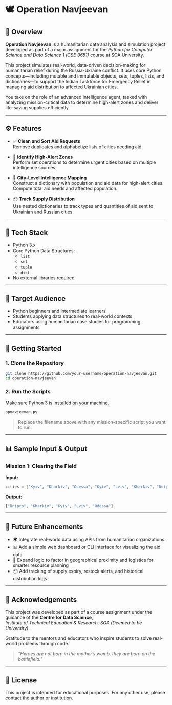 # 🕊️ Operation Navjeevan

## 📖 Overview

**Operation Navjeevan** is a humanitarian data analysis and simulation project developed as part of a major assignment for the *Python for Computer Science and Data Science 1 (CSE 3651)* course at SOA University.

This project simulates real-world, data-driven decision-making for humanitarian relief during the Russia-Ukraine conflict. It uses core Python concepts—including mutable and immutable objects, sets, tuples, lists, and dictionaries—to support the Indian Taskforce for Emergency Relief in managing aid distribution to affected Ukrainian cities.

You take on the role of an advanced intelligence agent, tasked with analyzing mission-critical data to determine high-alert zones and deliver life-saving supplies efficiently.

---

## ⚙️ Features

- ✅ **Clean and Sort Aid Requests**  
  Remove duplicates and alphabetize lists of cities needing aid.

- 🚨 **Identify High-Alert Zones**  
  Perform set operations to determine urgent cities based on multiple intelligence sources.

- 🧠 **City-Level Intelligence Mapping**  
  Construct a dictionary with population and aid data for high-alert cities. Compute total aid needs and affected population.

- 📦 **Track Supply Distribution**  
  Use nested dictionaries to track types and quantities of aid sent to Ukrainian and Russian cities.

---

## 🧪 Tech Stack

- Python 3.x
- Core Python Data Structures:
  - `list`
  - `set`
  - `tuple`
  - `dict`
- No external libraries required

---

## 🎯 Target Audience

- Python beginners and intermediate learners  
- Students applying data structures to real-world contexts  
- Educators using humanitarian case studies for programming assignments

---

## 🚀 Getting Started

### 1. Clone the Repository

```bash
git clone https://github.com/your-username/operation-navjeevan.git
cd operation-navjeevan
```

### 2. Run the Scripts

Make sure Python 3 is installed on your machine.

```bash
opnavjeevan.py
```

> Replace the filename above with any mission-specific script you want to run.

---

## 📊 Sample Input & Output

### Mission 1: Clearing the Field

**Input:**
```python
cities = ["Kyiv", "Kharkiv", "Odessa", "Kyiv", "Lviv", "Kharkiv", "Dnipro"]
```

**Output:**
```python
["Dnipro", "Kharkiv", "Kyiv", "Lviv", "Odessa"]
```

---

## 🔮 Future Enhancements

- 🌍 Integrate real-world data using APIs from humanitarian organizations  
- 📊 Add a simple web dashboard or CLI interface for visualizing the aid data  
- 🧭 Expand logic to factor in geographical proximity and logistics for smarter resource planning  
- 📦 Add tracking of supply expiry, restock alerts, and historical distribution logs

---

## 🙌 Acknowledgements

This project was developed as part of a course assignment under the guidance of the **Centre for Data Science**,  
*Institute of Technical Education & Research, SOA (Deemed to be University)*.

Gratitude to the mentors and educators who inspire students to solve real-world problems through code.

> *"Heroes are not born in the mother’s womb, they are born on the battlefield."*

---

## 📄 License

This project is intended for educational purposes. For any other use, please contact the author or institution.
